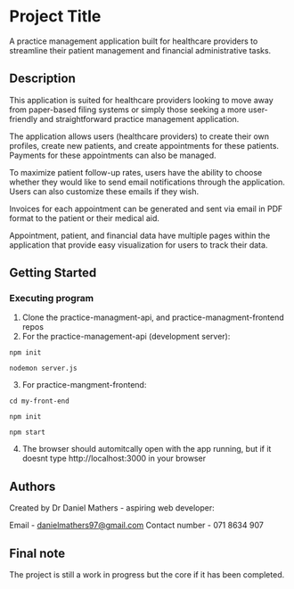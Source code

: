 # Project Title
A practice management application built for healthcare providers to streamline their patient management and financial administrative tasks.

## Description

This application is suited for healthcare providers looking to move away from paper-based filing systems or simply those seeking a more user-friendly and straightforward practice management application.

The application allows users (healthcare providers) to create their own profiles, create new patients, and create appointments for these patients. Payments for these appointments can also be managed.

To maximize patient follow-up rates, users have the ability to choose whether they would like to send email notifications through the application. Users can also customize these emails if they wish.

Invoices for each appointment can be generated and sent via email in PDF format to the patient or their medical aid.

Appointment, patient, and financial data have multiple pages within the application that provide easy visualization for users to track their data.

## Getting Started

### Executing program

1. Clone the practice-managment-api, and practice-managment-frontend repos
2. For the practice-management-api (development server): 

```
npm init
```
```
nodemon server.js
```
3. For practice-mangment-frontend:

```
cd my-front-end
```
```
npm init
```
```
npm start
 ```

4. The browser should automitcally open with the app running, but if it doesnt type http://localhost:3000 in your browser

## Authors 

Created by Dr Daniel Mathers - aspiring web developer:

Email - danielmathers97@gmail.com
Contact number - 071 8634 907

## Final note

The project is still a work in progress but the core if it has been completed.
